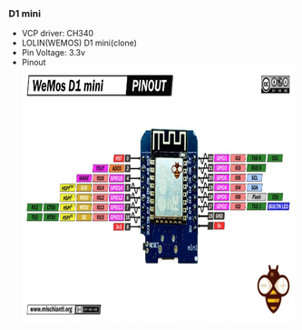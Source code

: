 ### D1 mini
* VCP driver: CH340
* LOLIN(WEMOS) D1 mini(clone)
* Pin Voltage: 3.3v
* Pinout <br/>
<img src="pinout.jpg" width="700" height="450"></img>
